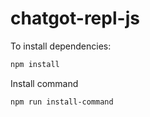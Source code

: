 # chatgot-repl-js

To install dependencies:

```bash
npm install
```

Install command

```bash
npm run install-command
```
